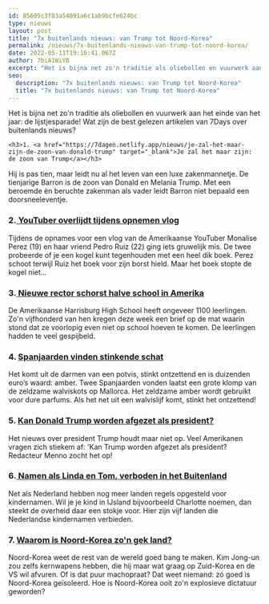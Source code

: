```yaml
---
id: 85605c3f83a54891a6c1ab9bcfe624bc
type: nieuws
layout: post
title: "7x buitenlands nieuws: van Trump tot Noord-Korea"
permalink: /nieuws/7x-buitenlands-nieuws-van-trump-tot-noord-korea/
date: 2022-05-11T19:16:41.067Z
author: 7biA1WiYB
excerpt: "Het is bijna net zo'n traditie als oliebollen en vuurwerk aan het einde van het jaar: de lijstjesparade! Wat zijn de best gelezen artikelen van 7Days over buitenlands nieuws?  "
seo:
  description: "7x buitenlands nieuws: van Trump tot Noord-Korea"
  title: "7x buitenlands nieuws: van Trump tot Noord-Korea"
---
```

Het is bijna net zo'n traditie als oliebollen en vuurwerk aan het einde van het jaar: de lijstjesparade! Wat zijn de best gelezen artikelen van 7Days over buitenlands nieuws?  

    <h3>1. <a href="https://7dagen.netlify.app/nieuws/je-zal-het-maar-zijn-de-zoon-van-donald-trump" target="_blank">Je zal het maar zijn: de zoon van Trump</a></h3>
<p>Hij is pas tien, maar leidt nu al het leven van een luxe zakenmannetje. De tienjarige Barron is de zoon van Donald en Melania Trump. Met een beroemde én beruchte zakenman als vader leidt Barron niet bepaald een doorsneeleventje. </p>
<h3>2.<a href="https://7dagen.netlify.app/nieuws/youtuber-overlijdt-tijdens-opnemen-vlog" target="_blank"> YouTuber overlijdt tijdens opnemen vlog</a></h3>
<p>Tijdens de opnames voor een vlog van de Amerikaanse YouTuber Monalise Perez (19) en haar vriend Pedro Ruiz (22) ging iets gruwelijk mis. De twee probeerde of je een kogel kunt tegenhouden met een heel dik boek. Perez schoot terwijl Ruiz het boek voor zijn borst hield. Maar het boek stopte de kogel niet...</p>
<h3>3.<a href="https://7dagen.netlify.app/school-nieuws/nieuwe-rector-schorst-halve-school-amerika" target="_blank"> Nieuwe rector schorst halve school in Amerika</a></h3>
<p>De Amerikaanse Harrisburg High School heeft ongeveer 1100 leerlingen. Zo'n vijfhonderd van hen kregen deze week een brief op de mat waarin stond dat ze voorlopig even niet op school hoeven te komen. De leerlingen hadden te veel gespijbeld.</p>
<h3>4. <a href="https://7dagen.netlify.app/nieuws-raar/spanjaarden-vinden-stinkende-schat" target="_blank">Spanjaarden vinden stinkende schat</a></h3>
<p>Het komt uit de darmen van een potvis, stinkt ontzettend en is duizenden euro’s waard: amber. Twee Spanjaarden vonden laatst een grote klomp van de zeldzame walviskots op Mallorca. Het zeldzame amber wordt gebruikt voor dure parfums. Als het net uit een walvislijf komt, stinkt het ontzettend!</p>
<h3>5. <a href="https://7dagen.netlify.app/nieuws/kan-donald-trump-worden-afgezet-als-president" target="_blank">Kan Donald Trump worden afgezet als president?</a></h3>
<p>Het nieuws over president Trump houdt maar niet op. Veel Amerikanen vragen zich stiekem af: 'Kan Trump worden afgezet als president? Redacteur Menno zocht het op!</p>
<h3>6.<a href="https://7dagen.netlify.app/nieuws-lifestyle/namen-als-linda-en-tom-verboden-het-buitenland" target="_blank"> Namen als Linda en Tom, verboden in het Buitenland</a></h3>
<p>Net als Nederland hebben nog meer landen regels opgesteld voor kindernamen. Wil je je kind in IJsland bijvoorbeeld Charlotte noemen, dan steekt de overheid daar een stokje voor. Hier zijn vijf landen die Nederlandse kindernamen verbieden.</p>
<h3>7. <a href="/nieuws/waarom-noord-korea-zon-gek-lan d">Waarom is Noord-Korea zo'n gek land?</a></h3>
<p>Noord-Korea weet de rest van de wereld goed bang te maken. Kim Jong-un zou zelfs kernwapens hebben, die hij maar wat graag op Zuid-Korea en de VS wil afvuren. Of is dat puur machopraat? Dat weet niemand: zó goed is Noord-Korea geïsoleerd. Hoe is Noord-Korea ooit zo'n explosieve dictatuur geworden?</p>  
